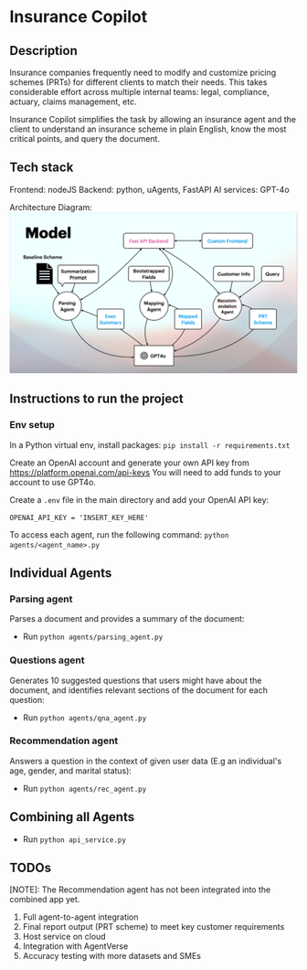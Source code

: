 # Insurance Copilot


## Description
Insurance companies frequently need to modify and customize pricing schemes (PRTs) for different clients to match their needs.
This takes considerable effort across multiple internal teams: legal, compliance, actuary, claims management, etc.

Insurance Copilot simplifies the task by allowing an insurance agent and the client to understand an insurance scheme in plain English, know the most critical points, and query the document.


## Tech stack
Frontend: nodeJS
Backend: python, uAgents, FastAPI
AI services: GPT-4o

Architecture Diagram:
![Architecture Diagram](images/archi_diagram.jpeg?raw=true)

## Instructions to run the project

### Env setup

In a Python virtual env, install packages:
`pip install -r requirements.txt`

Create an OpenAI account and generate your own API key from https://platform.openai.com/api-keys
You will need to add funds to your account to use GPT4o.

Create a `.env` file in the main directory and add your OpenAI API key:
```
OPENAI_API_KEY = 'INSERT_KEY_HERE'
```

To access each agent, run the following command:
`python agents/<agent_name>.py`

## Individual Agents
### Parsing agent
Parses a document and provides a summary of the document:
- Run `python agents/parsing_agent.py`

### Questions agent
Generates 10 suggested questions that users might have about the document, and identifies relevant sections of the document for each question:
- Run `python agents/qna_agent.py`

### Recommendation agent
Answers a question in the context of given user data (E.g an individual's age, gender, and marital status):
- Run `python agents/rec_agent.py`

## Combining all Agents
- Run `python api_service.py`

## TODOs
[NOTE]: The Recommendation agent has not been integrated into the combined app yet.

1. Full agent-to-agent integration
2. Final report output (PRT scheme) to meet key customer requirements
3. Host service on cloud
4. Integration with AgentVerse
5. Accuracy testing with more datasets and SMEs